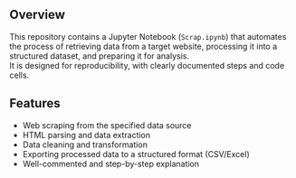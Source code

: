 ## Overview
This repository contains a Jupyter Notebook (`Scrap.ipynb`) that automates the process of retrieving data from a target website, processing it into a structured dataset, and preparing it for analysis.  
It is designed for reproducibility, with clearly documented steps and code cells.

## Features
- Web scraping from the specified data source
- HTML parsing and data extraction
- Data cleaning and transformation
- Exporting processed data to a structured format (CSV/Excel)
- Well-commented and step-by-step explanation
